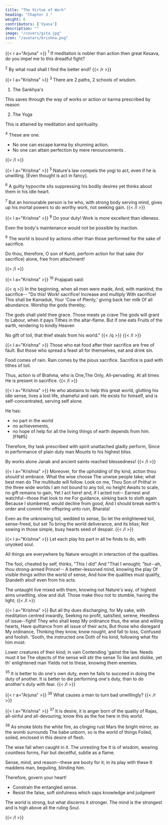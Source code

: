 ```yaml
---
title: "The Virtue of Work"
heading: "Chapter 3 "
weight: 6
contributors: ['Vyasa']
description: ""
image: "/covers/gita.jpg"
icon: "/avatars/krishna.png"
---
```



<!-- Thou whom all mortals praise, Janardana! Now am I by thy doubtful speech disturbed!
Tell me one thing, and tell me certainly;-->
{{< r a="Arjuna" >}}
<sup>1</sup> If meditation is nobler than action then great Kesava, do you impel me to this dreadful fight?

<sup>2</sup> By what road shall I find the better end?
{{< /r >}}


{{< l a="Krishna" >}}
<sup>3</sup> There are 2 paths, 2 schools of wisdom.

1. The Sankhya's

This saves through the way of works or action or karma prescribed by reason

2. The Yoga

This is attained by meditation and spirituality.

<sup>4</sup> These are one.
- No one can escape karma by shunning action.
- No one can attain perfection by mere renouncements .

<!-- Nay, and no jot of time, at any time,
Rests any actionless; his  -->
{{< /l >}}


{{< l a="Krishna" >}}
<sup>5</sup> Nature's law compels the yogi to act, even if he is unwilling. [Even thought is act in fancy]. 

<sup>6</sup> A guilty hypocrite sits suppressing his bodily desires yet thinks about them in his idle heart. 

<sup>7</sup> But an honourable person is he who, with strong body serving mind, gives up his mortal powers to do worthy work, not seeking gain. 
{{< /l >}}


{{< l a="Krishna" >}}
<sup>8</sup> Do your duty! Work is more excellent than idleness. 

Even the body's maintenance would not be possible by inaction.

<sup>9</sup> The world is bound by actions other than those performed for the sake of sacrifice.

Do thou, therefore, O son of Kunti, perform action for that sake (for sacrifice) alone, free from attachment!

<!-- The body's life proceeds not, lacking work.
There is a task of holiness to do, Unlike world-binding toil, which bindeth not

The faithful soul; such earthly duty do
Free from desire, and thou shalt well perform

Thy heavenly purpose. -->
{{< /l >}}


{{< l a="Krishna" >}}
<sup>10</sup> Prajapati said:

{{< q >}}
In the beginning, when all men were made, And, with mankind, the sacrifice-- "Do this!
Work! sacrifice! Increase and multiply With sacrifice! This shall be Kamaduk,
Your 'Cow of Plenty,' giving back her milk Of all abundance. Worship the gods thereby;

The gods shall yield thee grace. Those meats ye crave The gods will grant to Labour, when it pays Tithes in the altar-flame. But if one eats Fruits of the earth, rendering to kindly Heaven

No gift of toil, that thief steals from his world."
{{< /q >}}
{{< /l >}}


{{< l a="Krishna" >}}
Those who eat food after their sacrifice are free of fault. But those who spread a feast all for themselves, eat and drink sin.

Food comes of rain. Rain comes by the pious sacrifice. Sacrifice is paid with tithes of toil. 

Thus, action is of Brahma, who is One,The Only, All-pervading. At all times He is present in sacrifice. 
{{< /l >}}


{{< l a="Krishna" >}}
He who abstains to help this great world, glutting his idle sense, lives a lost life, shameful and vain. He exists for himself, and is self-concentrated, serving self alone.

He has:
- no part in the world
- no achievements, <!-- 
Nought wrought or unwrought toucheth him; --> 
- no hope of help for all the living things of earth depends from him.[FN#5] 

Therefore, thy task prescribed with spirit unattached gladly perform,
Since in performance of plain duty man
Mounts to his highest bliss. 

By works alone Janak and ancient saints reached blessedness!
{{< /l >}}


{{< l a="Krishna" >}}
Moreover, for the upholding of thy kind, action thou should'st embrace. What the wise choose
The unwise people take; what best men do The multitude will follow. Look on me,
Thou Son of Pritha! in the three wide worlds
I am not bound to any toil, no height
Awaits to scale, no gift remains to gain,
Yet I act here! and, if I acted not--
Earnest and watchful--those that look to me
For guidance, sinking back to sloth again
Because I slumbered, would decline from good,
And I should break earth's order and commit
Her offspring unto ruin, Bharata!

Even as the unknowing toil, wedded to sense,
So let the enlightened toil, sense-freed, but set
To bring the world deliverance, and its bliss;
Not sowing in those simple, busy hearts seed of despair. 
{{< /l >}}


{{< l a="Krishna" >}}
Let each play his part in all he finds to do, with unyoked soul.

All things are everywhere by Nature wrought in interaction of the qualities.

The fool, cheated by self, thinks, "This I did"
And "That I wrought; "but--ah, thou strong-armed Prince!--
A better-lessoned mind, knowing the play
Of visible things within the world of sense,
And how the qualities must qualify,
Standeth aloof even from his acts. 

The untaught live mixed with them, knowing not Nature's way, of highest aims unwitting, slow and dull.
Those make thou not to stumble, having the light; 
{{< /l >}}


{{< l a="Krishna" >}}
But all thy dues discharging, for My sake, with meditation centred inwardly,
Seeking no profit, satisfied, serene, Heedless of issue--fight! They who shall keep
My ordinance thus, the wise and willing hearts, Have quittance from all issue of their acts;
But those who disregard My ordinance, Thinking they know, know nought, and fall to loss,
Confused and foolish. 'Sooth, the instructed one Doth of his kind, following what fits him most:

Lower creatures of their kind; in vain
Contending 'gainst the law. Needs must it be
The objects of the sense will stir the sense
To like and dislike, yet th' enlightened man
Yields not to these, knowing them enemies.

<!-- But who seeks other roads shall wander still. -->

<sup>35</sup> It is better to do one's own duty, even he fails to succeed in doing the duty of another.
It is better to die performing one's duty, than to do another's duty with fear. 
{{< /l >}}

<!-- Better is one’s own duty, though devoid of merit, than the duty of another well
discharged.

Better is death in one’s own duty; the duty of another is fraught with fear. -->

{{< r a="Arjuna" >}}
<sup>36</sup> What causes a man to turn bad unwillingly? <!-- ; as if one
Pushed him that evil path? -->
{{< /r >}}


{{< l a="Krishna" >}}
<sup>37</sup> It is desire, it is anger born of the quality of Rajas, all-sinful and all-devouring; know this
as the foe here in this world.

<sup>38</sup> As smoke blots the white fire, as clinging rust
Mars the bright mirror, as the womb surrounds
The babe unborn, so is the world of things
Foiled, soiled, enclosed in this desire of flesh.

The wise fall when caught in it. The unresting foe
It is of wisdom, wearing countless forms,
Fair but deceitful, subtle as a flame.

Sense, mind, and reason--these are booty for it; in its play with these
It maddens man, beguiling, blinding him.

Therefore, govern your heart! 
- Constrain the entangled sense. 
- Resist the false, soft sinfulness which saps knowledge and judgment

The world is strong, but what discerns it stronger. The mind is the strongest and is high above all the ruling Soul.

<!-- Wherefore, perceiving Him who reigns supreme,
Put forth full force of Soul in thy own soul!
Fight! vanquish foes and doubts, dear Hero! slay
What haunts thee in fond shapes, and would betray!
 -->
{{< /l >}}